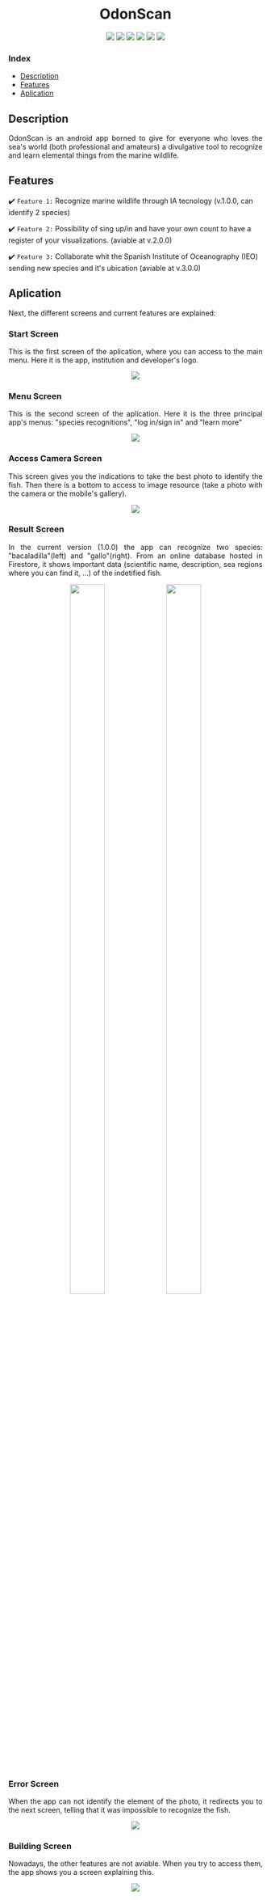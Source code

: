 <h1 align="center"> OdonScan </h1>

<p align="center">
   <img src="https://img.shields.io/badge/STATUS-EN%20DESAROLLO-green">
   <img src="https://img.shields.io/badge/VERSION-v.1.0.0-red">
   <img src="https://img.shields.io/badge/LICENCE-IEO-blue">
   <img src="https://img.shields.io/badge/LICENCE-AtogDevelop-blue">
   <img src="https://img.shields.io/badge/LANGUAGE-KOTLIN-purple">
   <img src="https://img.shields.io/badge/SOFTWARE-AndroidStudio-yellow">
   </p>

### Index 

- [Description](#description)
- [Features](#features)
- [Aplication](#aplication)

## Description

<p align="justify">
OdonScan is an android app borned to give for everyone who loves the sea's world (both professional and amateurs) a divulgative tool to recognize and learn elemental things from the marine wildlife. 
</p>

## Features

:heavy_check_mark: `Feature 1:` Recognize marine wildlife through IA tecnology (v.1.0.0, can identify 2 species)

:heavy_check_mark: `Feature 2:` Possibility of sing up/in and have your own count to have a register of your visualizations. (aviable at v.2.0.0)

:heavy_check_mark: `Feature 3:` Collaborate whit the Spanish Institute of Oceanography (IEO) sending new species and it's ubication (aviable at v.3.0.0)  

## Aplication 

Next, the different screens and current features are explained: 

### Start Screen

<p align="justify">
This is the first screen of the aplication, where you can access to the main menu. Here it is the app, institution and developer's logo. 
   <p align="center">
   <img src="https://i.imgur.com/FJmvOMt.png">
   </p>
</p>

### Menu Screen

<p align="justify">
This is the second screen of the aplication. Here it is the three principal app's menus: "species recognitions", "log in/sign in" and "learn more"  
   <p align="center">
   <img align= "center" src="https://i.imgur.com/6DwK2R0.png">
   </p>
</p>

### Access Camera Screen

<p align="justify">
This screen gives you the indications to take the best photo to identify the fish. Then there is a bottom to access to image resource (take a photo with the camera or the mobile's gallery).   
   <p align="center">
   <img align= "center" src="https://i.imgur.com/056uhNf.png">
   </p>
</p>

### Result Screen

<p align="justify">
In the current version (1.0.0) the app can recognize two species: "bacaladilla"(left) and "gallo"(right). From an online database hosted in Firestore, it shows important data (scientific name, description, sea regions where you can find it, ...) of the indetified fish.  
   <p align="center">
   <img src="https://i.imgur.com/EqzXgFQ.jpeg" style="height: 60%; width:37%;">
   <img src="https://i.imgur.com/FN24xOR.jpeg" style="height: 60%; width:37%;">
   </p> 
</p>

### Error Screen

<p align="justify">
When the app can not identify the element of the photo, it redirects you to the next screen, telling that it was impossible to recognize the fish.    
   <p align="center">
   <img align= "center" src="https://i.imgur.com/Pdi6Plv.png">
   </p>
</p>
   
### Building Screen

<p align="justify">
Nowadays, the other features are not aviable. When you try to access them, the app shows you a screen explaining this.    
   <p align="center">
   <img align= "center" src="https://i.imgur.com/ikJ5NGq.png">
   </p>
</p>

   
   
